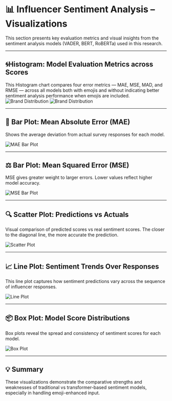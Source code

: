 # 📊 Influencer Sentiment Analysis – Visualizations

This section presents key evaluation metrics and visual insights from the sentiment analysis models (VADER, BERT, RoBERTa) used in this research.

---

## 🌀Histogram: Model Evaluation Metrics across Scores

This Histogram chart compares four error metrics — MAE, MSE, MAD, and RMSE — across all models both with emojis and without indicating better sentiment analysis performance when emojis are included.
![Brand Distribution](Plots/plot_1.png)
![Brand Distribution](Plots/plot_2.png)

---

## 📏 Bar Plot: Mean Absolute Error (MAE)

Shows the average deviation from actual survey responses for each model.

![MAE Bar Plot](visualizations/plot_1.png)

---

## ⚖️ Bar Plot: Mean Squared Error (MSE)

MSE gives greater weight to larger errors. Lower values reflect higher model accuracy.

![MSE Bar Plot](visualizations/plot_2.png)

---

## 🔍 Scatter Plot: Predictions vs Actuals

Visual comparison of predicted scores vs real sentiment scores. The closer to the diagonal line, the more accurate the prediction.

![Scatter Plot](visualizations/plot_3.png)

---

## 📈 Line Plot: Sentiment Trends Over Responses

This line plot captures how sentiment predictions vary across the sequence of influencer responses.

![Line Plot](visualizations/plot_4.png)

---

## 📦 Box Plot: Model Score Distributions

Box plots reveal the spread and consistency of sentiment scores for each model.

![Box Plot](visualizations/plot_5.png)

---

## 💡 Summary

These visualizations demonstrate the comparative strengths and weaknesses of traditional vs transformer-based sentiment models, especially in handling emoji-enhanced input.

